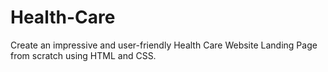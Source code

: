 # Health-Care

Create an impressive and user-friendly Health Care Website Landing Page from scratch using HTML and CSS.
